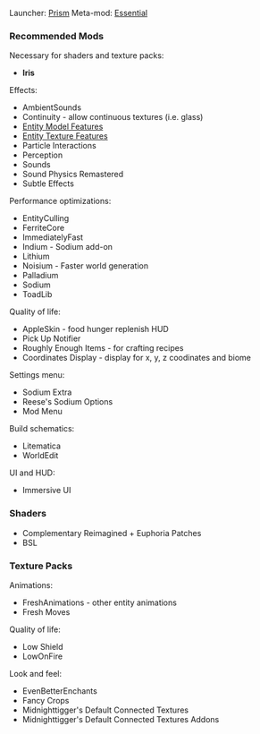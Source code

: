 Launcher: [Prism](https://prismlauncher.org)
Meta-mod: [Essential](https://essential.gg)

### Recommended Mods

Necessary for shaders and texture packs:

- **Iris**

Effects:

- AmbientSounds
- Continuity - allow continuous textures (i.e. glass)
- [Entity Model Features](https://modrinth.com/mod/entity-model-features?version=1.21.5&loader=fabric)
- [Entity Texture Features](https://modrinth.com/mod/entitytexturefeatures?version=1.21.5&loader=fabric)
- Particle Interactions
- Perception
- Sounds
- Sound Physics Remastered
- Subtle Effects

Performance optimizations:

- EntityCulling
- FerriteCore
- ImmediatelyFast
- Indium - Sodium add-on
- Lithium
- Noisium - Faster world generation
- Palladium
- Sodium
- ToadLib

Quality of life:

- AppleSkin - food hunger replenish HUD
- Pick Up Notifier
- Roughly Enough Items - for crafting recipes
- Coordinates Display - display for x, y, z coodinates and biome

Settings menu:

- Sodium Extra
- Reese's Sodium Options
- Mod Menu

Build schematics:

- Litematica
- WorldEdit

UI and HUD:

- Immersive UI

### Shaders

- Complementary Reimagined + Euphoria Patches
- BSL

### Texture Packs

Animations:

- FreshAnimations - other entity animations
- Fresh Moves

Quality of life:

- Low Shield
- LowOnFire

Look and feel:

- EvenBetterEnchants
- Fancy Crops
- Midnighttigger's Default Connected Textures
- Midnighttigger's Default Connected Textures Addons
